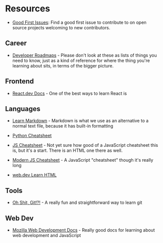 # Resources

- [Good First Issues](https://goodfirstissue.dev/): Find a good first issue to contribute to on open source projects 
  welcoming to new contributors.

## Career

- [Developer Roadmaps](https://roadmap.sh/) - Please don't look at these as lists of things you need to know, just as a kind of reference for where the thing you're learning about sits, in terms of the bigger picture.


## Frontend

- [React.dev Docs](https://react.dev/) - One of the best ways to learn React is

## Languages

- [Learn Markdown](https://commonmark.org/help/tutorial/) - Markdown is what we use as an alternative to a normal text file, because it has built-in formatting

- [Python Cheatsheet](https://www.pythoncheatsheet.org/)

- [JS Cheatsheet](https://htmlcheatsheet.com/js/) - Not yet sure how good of a JavaScript cheatsheet this is, but it's a start. There is an HTML one there as well. 

- [Modern JS Cheatsheet](https://github.com/mbeaudru/modern-js-cheatsheet) - A JavaScript "cheatsheet" though it's really long

- [web.dev Learn HTML](https://web.dev/learn/html)

## Tools

- [Oh Shit, Git!?!](https://ohshitgit.com/) - A really fun and straightforward way to learn git

## Web Dev

- [Mozilla Web Development Docs](https://developer.mozilla.org/en-US/docs/Learn) - Really good docs for learning about web development and JavaScript


